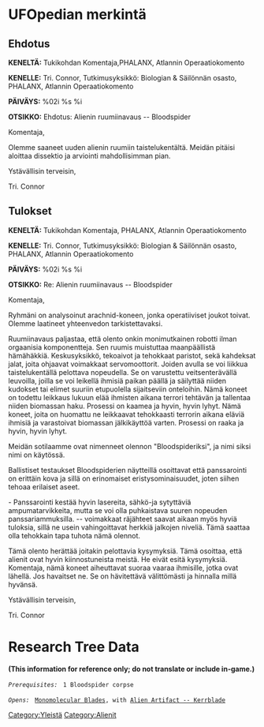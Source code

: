 # UFOpedian merkintä

## Ehdotus

**KENELTÄ:** Tukikohdan Komentaja,PHALANX, Atlannin Operaatiokomento

**KENELLE:** Tri. Connor, Tutkimusyksikkö: Biologian & Säilönnän osasto,
PHALANX, Atlannin Operaatiokomento

**PÄIVÄYS:** %02i %s %i

**OTSIKKO:** Ehdotus: Alienin ruumiinavaus -- Bloodspider

Komentaja,

Olemme saaneet uuden alienin ruumiin taistelukentältä. Meidän pitäisi
aloittaa dissektio ja arviointi mahdollisimman pian.

Ystävällisin terveisin,

Tri. Connor

## Tulokset

**KENELTÄ:** Tukikohdan Komentaja, PHALANX, Atlannin Operaatiokomento

**KENELLE:** Tri. Connor, Tutkimusyksikkö: Biologian & Säilönnän osasto,
PHALANX, Atlannin Operaatiokomento

**PÄIVÄYS:** %02i %s %i

**OTSIKKO:** Re: Alienin ruumiinavaus -- Bloodspider

Komentaja,

Ryhmäni on analysoinut arachnid-koneen, jonka operatiiviset joukot
toivat. Olemme laatineet yhteenvedon tarkistettavaksi.

Ruumiinavaus paljastaa, että olento onkin monimutkainen robotti ilman
orgaanisia komponentteja. Sen ruumis muistuttaa maanpäällistä
hämähäkkiä. Keskusyksikkö, tekoaivot ja tehokkaat paristot, sekä
kahdeksat jalat, joita ohjaavat voimakkaat servomoottorit. Joiden avulla
se voi liikkua taistelukentällä pelottava nopeudella. Se on varustettu
veitsenterävällä leuvoilla, joilla se voi leikellä ihmisiä paikan päällä
ja säilyttää niiden kudokset tai elimet suuriin etupuolella sijaitseviin
onteloihin. Nämä koneet on todettu leikkaus lukuun elää ihmisten aikana
terrori tehtävän ja tallentaa niiden biomassan haku. Prosessi on kaamea
ja hyvin, hyvin lyhyt. Nämä koneet, joita on huomattu ne leikkaavat
tehokkaasti terrorin aikana eläviä ihmisiä ja varastoivat biomassan
jälkikäyttöä varten. Prosessi on raaka ja hyvin, hyvin lyhyt.

Meidän sotilaamme ovat nimenneet olennon "Bloodspideriksi", ja nimi
siksi nimi on käytössä.

Ballistiset testaukset Bloodspiderien näytteillä osoittavat että
panssarointi on erittäin kova ja sillä on erinomaiset
eristysominaisuudet, joten siihen tehoaa erilaiset aseet.

\- Panssarointi kestää hyvin lasereita, sähkö-ja sytyttäviä
ampumatarvikkeita, mutta se voi olla puhkaistava suuren nopeuden
panssariammuksilla. -- voimakkaat räjähteet saavat aikaan myös hyviä
tuloksia, sillä ne usein vahingoittavat herkkiä jalkojen niveliä. Tämä
saattaa olla tehokkain tapa tuhota nämä olennot.

Tämä olento herättää joitakin pelottavia kysymyksiä. Tämä osoittaa, että
alienit ovat hyvin kiinnostuneista meistä. He eivät esitä kysymyksiä.
Komentaja, nämä koneet aiheuttavat suoraa vaaraa ihmisille, jotka ovat
lähellä. Jos havaitset ne. Se on hävitettävä välittömästi ja hinnalla
millä hyvänsä.

Ystävällisin terveisin,

Tri. Connor

# Research Tree Data

**(This information for reference only; do not translate or include
in-game.)**

*`Prerequisites:`*
` 1 Bloodspider corpse`

*`Opens:`*
` `[`Monomolecular Blades`](Equipment/Secondary_Weapons/Monomolecular_Blades "wikilink")`, with `[`Alien Artifact -- Kerrblade`](Equipment/Secondary_Weapons/Kerrblade "wikilink")

[Category:Yleistä](Category:Yleistä "wikilink")
[Category:Alienit](Category:Alienit "wikilink")